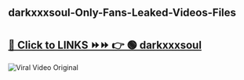 
 ## darkxxxsoul-Only-Fans-Leaked-Videos-Files

# <h2><a href="https://mediaupload.pro?darkxxxsoul">🔗 Click to LINKS ⏩⏩ 👉 🟢 darkxxxsoul </a></h2>

<a href="https://mediaupload.pro?darkxxxsoul" rel="nofollow" data-target="animated-image.originalLink"><img src="https://i.ibb.co.com/xMMVF88/686577567.gif" alt="Viral Video Original" style="max-width: 100%; display: inline-block;" data-target="animated-image.originalImage"></a>